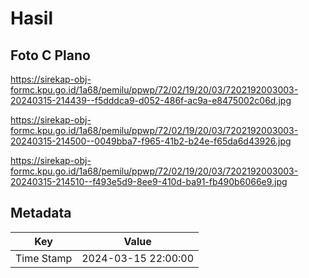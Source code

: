 # Hasil

## Foto C Plano

https://sirekap-obj-formc.kpu.go.id/1a68/pemilu/ppwp/72/02/19/20/03/7202192003003-20240315-214439--f5dddca9-d052-486f-ac9a-e8475002c06d.jpg

https://sirekap-obj-formc.kpu.go.id/1a68/pemilu/ppwp/72/02/19/20/03/7202192003003-20240315-214500--0049bba7-f965-41b2-b24e-f65da6d43926.jpg

https://sirekap-obj-formc.kpu.go.id/1a68/pemilu/ppwp/72/02/19/20/03/7202192003003-20240315-214510--f493e5d9-8ee9-410d-ba91-fb490b6066e9.jpg


## Metadata

| Key        | Value               |
| ---------- | ------------------- |
| Time Stamp | 2024-03-15 22:00:00 |




